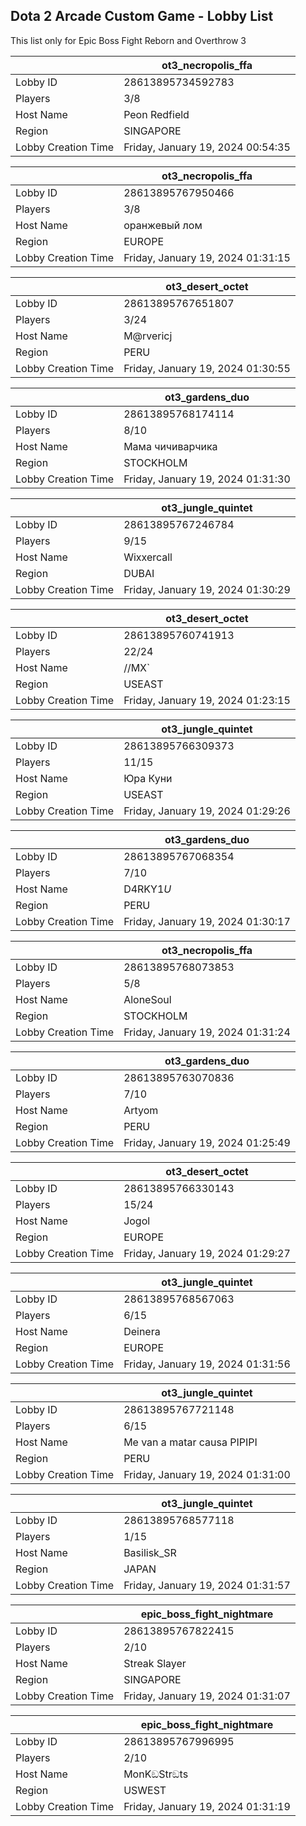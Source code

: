 ## Dota 2 Arcade Custom Game - Lobby List

This list only for Epic Boss Fight Reborn and Overthrow 3

|  | ot3_necropolis_ffa |
| ------ | ------ |
| Lobby ID | 28613895734592783 |
| Players | 3/8 |
| Host Name | Peon Redfield |
| Region | SINGAPORE |
| Lobby Creation Time | Friday, January 19, 2024 00:54:35 |


|  | ot3_necropolis_ffa |
| ------ | ------ |
| Lobby ID | 28613895767950466 |
| Players | 3/8 |
| Host Name | оранжевый лом |
| Region | EUROPE |
| Lobby Creation Time | Friday, January 19, 2024 01:31:15 |


|  | ot3_desert_octet |
| ------ | ------ |
| Lobby ID | 28613895767651807 |
| Players | 3/24 |
| Host Name | M@rvericj |
| Region | PERU |
| Lobby Creation Time | Friday, January 19, 2024 01:30:55 |


|  | ot3_gardens_duo |
| ------ | ------ |
| Lobby ID | 28613895768174114 |
| Players | 8/10 |
| Host Name | Мама чичиварчика |
| Region | STOCKHOLM |
| Lobby Creation Time | Friday, January 19, 2024 01:31:30 |


|  | ot3_jungle_quintet |
| ------ | ------ |
| Lobby ID | 28613895767246784 |
| Players | 9/15 |
| Host Name | Wixxercall |
| Region | DUBAI |
| Lobby Creation Time | Friday, January 19, 2024 01:30:29 |


|  | ot3_desert_octet |
| ------ | ------ |
| Lobby ID | 28613895760741913 |
| Players | 22/24 |
| Host Name | //MX` |
| Region | USEAST |
| Lobby Creation Time | Friday, January 19, 2024 01:23:15 |


|  | ot3_jungle_quintet |
| ------ | ------ |
| Lobby ID | 28613895766309373 |
| Players | 11/15 |
| Host Name | Юра Куни |
| Region | USEAST |
| Lobby Creation Time | Friday, January 19, 2024 01:29:26 |


|  | ot3_gardens_duo |
| ------ | ------ |
| Lobby ID | 28613895767068354 |
| Players | 7/10 |
| Host Name | D4RKY1$U$ |
| Region | PERU |
| Lobby Creation Time | Friday, January 19, 2024 01:30:17 |


|  | ot3_necropolis_ffa |
| ------ | ------ |
| Lobby ID | 28613895768073853 |
| Players | 5/8 |
| Host Name | AloneSoul |
| Region | STOCKHOLM |
| Lobby Creation Time | Friday, January 19, 2024 01:31:24 |


|  | ot3_gardens_duo |
| ------ | ------ |
| Lobby ID | 28613895763070836 |
| Players | 7/10 |
| Host Name | Artyom |
| Region | PERU |
| Lobby Creation Time | Friday, January 19, 2024 01:25:49 |


|  | ot3_desert_octet |
| ------ | ------ |
| Lobby ID | 28613895766330143 |
| Players | 15/24 |
| Host Name | Jogol |
| Region | EUROPE |
| Lobby Creation Time | Friday, January 19, 2024 01:29:27 |


|  | ot3_jungle_quintet |
| ------ | ------ |
| Lobby ID | 28613895768567063 |
| Players | 6/15 |
| Host Name | Deinera |
| Region | EUROPE |
| Lobby Creation Time | Friday, January 19, 2024 01:31:56 |


|  | ot3_jungle_quintet |
| ------ | ------ |
| Lobby ID | 28613895767721148 |
| Players | 6/15 |
| Host Name | Me van a matar causa PIPIPI |
| Region | PERU |
| Lobby Creation Time | Friday, January 19, 2024 01:31:00 |


|  | ot3_jungle_quintet |
| ------ | ------ |
| Lobby ID | 28613895768577118 |
| Players | 1/15 |
| Host Name | Basilisk_SR |
| Region | JAPAN |
| Lobby Creation Time | Friday, January 19, 2024 01:31:57 |


|  | epic_boss_fight_nightmare |
| ------ | ------ |
| Lobby ID | 28613895767822415 |
| Players | 2/10 |
| Host Name | Streak Slayer |
| Region | SINGAPORE |
| Lobby Creation Time | Friday, January 19, 2024 01:31:07 |


|  | epic_boss_fight_nightmare |
| ------ | ------ |
| Lobby ID | 28613895767996995 |
| Players | 2/10 |
| Host Name | MonKඞStrඞts |
| Region | USWEST |
| Lobby Creation Time | Friday, January 19, 2024 01:31:19 |


